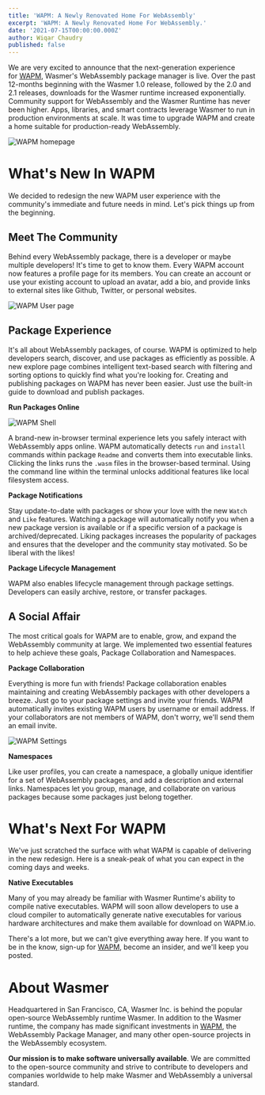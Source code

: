 ```yaml
---
title: 'WAPM: A Newly Renovated Home For WebAssembly'
excerpt: 'WAPM: A Newly Renovated Home For WebAssembly.'
date: '2021-07-15T00:00:00.000Z'
author: Wiqar Chaudry
published: false
---
```


We are very excited to announce that the next-generation experience for [WAPM](https://wapm.io/), Wasmer's WebAssembly package manager is live. Over the past 12-months beginning with the Wasmer 1.0 release, followed by the 2.0 and 2.1 releases, downloads for the Wasmer runtime increased exponentially. Community support for WebAssembly and the Wasmer Runtime has never been higher. Apps, libraries, and smart contracts leverage Wasmer to run in production environments at scale. It was time to upgrade WAPM and create a home suitable for production-ready WebAssembly.

![WAPM homepage](/images/blog/wapm-revamp/intro.png)

# What's New In WAPM

We decided to redesign the new WAPM user experience with the community's immediate and future needs in mind. Let's pick things up from the beginning.

## Meet The Community

Behind every WebAssembly package, there is a developer or maybe multiple developers! It's time to get to know them. Every WAPM account now features a profile page for its members. You can create an account or use your existing account to upload an avatar, add a bio, and provide links to external sites like Github, Twitter, or personal websites.

![WAPM User page](/images/blog/wapm-revamp/user.png)

## Package Experience

It's all about WebAssembly packages, of course. WAPM is optimized to help developers search, discover, and use packages as efficiently as possible. A new explore page combines intelligent text-based search with filtering and sorting options to quickly find what you're looking for. Creating and publishing packages on WAPM has never been easier. Just use the built-in guide to download and publish packages.

**Run Packages Online**

![WAPM Shell](/images/blog/wapm-revamp/shell.png)

A brand-new in-browser terminal experience lets you safely interact with WebAssembly apps online. WAPM automatically detects `run` and `install` commands within package `Readme` and converts them into executable links. Clicking the links runs the `.wasm` files in the browser-based terminal. Using the command line within the terminal unlocks additional features like local filesystem access.

**Package Notifications**

Stay update-to-date with packages or show your love with the new `Watch` and `Like` features. Watching a package will automatically notify you when a new package version is available or if a specific version of a package is archived/deprecated. Liking packages increases the popularity of packages and ensures that the developer and the community stay motivated. So be liberal with the likes!

**Package Lifecycle Management**

WAPM also enables lifecycle management through package settings. Developers can easily archive, restore, or transfer packages.

## A Social Affair

The most critical goals for WAPM are to enable, grow, and expand the WebAssembly community at large. We implemented two essential features to help achieve these goals, Package Collaboration and Namespaces.

**Package Collaboration**

Everything is more fun with friends! Package collaboration enables maintaining and creating WebAssembly packages with other developers a breeze. Just go to your package settings and invite your friends. WAPM automatically invites existing WAPM users by username or email address. If your collaborators are not members of WAPM, don't worry, we'll send them an email invite.

![WAPM Settings](/images/blog/wapm-revamp/settings.png)

**Namespaces**

Like user profiles, you can create a namespace, a globally unique identifier for a set of WebAssembly packages, and add a description and external links. Namespaces let you group, manage, and collaborate on various packages because some packages just belong together.

# What's Next For WAPM

We've just scratched the surface with what WAPM is capable of delivering in the new redesign. Here is a sneak-peak of what you can expect in the coming days and weeks.

**Native Executables**

Many of you may already be familiar with Wasmer Runtime's ability to compile native executables. WAPM will soon allow developers to use a cloud compiler to automatically generate native executables for various hardware architectures and make them available for download on WAPM.io.

There's a lot more, but we can't give everything away here. If you want to be in the know, sign-up for [WAPM](https://wapm.io/), become an insider, and we'll keep you posted.

# About Wasmer

Headquartered in San Francisco, CA, Wasmer Inc. is behind the popular open-source WebAssembly runtime Wasmer. In addition to the Wasmer runtime, the company has made significant investments in [WAPM](https://wapm.io/), the WebAssembly Package Manager, and many other open-source projects in the WebAssembly ecosystem.

**Our mission is to make software universally available**. We are committed to the open-source community and strive to contribute to developers and companies worldwide to help make Wasmer and WebAssembly a universal standard.
